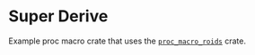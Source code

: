 # Super Derive

Example proc macro crate that uses the [`proc_macro_roids`](https://github.com/azriel91/proc_macro_roids) crate.
